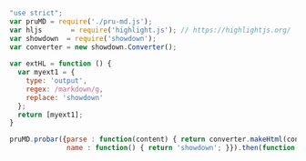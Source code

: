 <head>
<link href="markdown.css" media="all" rel="stylesheet" />
<link href="markdown2.css" media="all" rel="stylesheet" />
<link href="github.css" media="all" rel="stylesheet" />
</head>

```javascript
"use strict";
var pruMD = require('./pru-md.js');
var hljs       = require('highlight.js'); // https://highlightjs.org/ 
var showdown  = require('showdown');
var converter = new showdown.Converter();
 
var extHL = function () {
  var myext1 = {
    type: 'output',
    regex: /markdown/g,
    replace: 'showdown'
  };
  return [myext1];
}

pruMD.probar({parse : function(content) { return converter.makeHtml(content); },
              name : function() { return 'showdown'; }}).then(function(out) { console.log(out); });

```